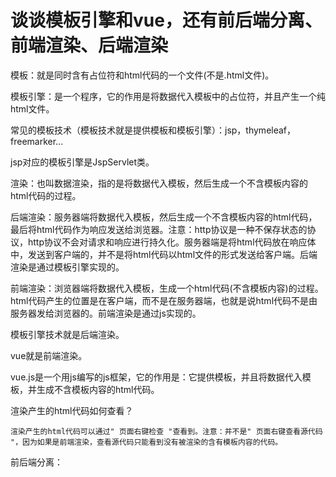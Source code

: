 # 谈谈模板引擎和vue，还有前后端分离、前端渲染、后端渲染



模板：就是同时含有占位符和html代码的一个文件(不是.html文件)。

模板引擎：是一个程序，它的作用是将数据代入模板中的占位符，并且产生一个纯html文件。

常见的模板技术（模板技术就是提供模板和模板引擎）：jsp，thymeleaf，freemarker...

jsp对应的模板引擎是JspServlet类。

渲染：也叫数据渲染，指的是将数据代入模板，然后生成一个不含模板内容的html代码的过程。

后端渲染：服务器端将数据代入模板，然后生成一个不含模板内容的html代码，最后将html代码作为响应发送给浏览器。注意：http协议是一种不保存状态的协议，http协议不会对请求和响应进行持久化。服务器端是将html代码放在响应体中，发送到客户端的，并不是将html代码以html文件的形式发送给客户端。后端渲染是通过模板引擎实现的。

前端渲染：浏览器端将数据代入模板，生成一个html代码(不含模板内容)的过程。html代码产生的位置是在客户端，而不是在服务器端，也就是说html代码不是由服务器发给浏览器的。前端渲染是通过js实现的。

模板引擎技术就是后端渲染。

vue就是前端渲染。

vue.js是一个用js编写的js框架，它的作用是：它提供模板，并且将数据代入模板，并生成不含模板内容的html代码。

渲染产生的html代码如何查看？

```
渲染产生的html代码可以通过" 页面右键检查 "查看到。注意：并不是" 页面右键查看源代码 "，因为如果是前端渲染，查看源代码只能看到没有被渲染的含有模板内容的代码。
```

前后端分离： 

